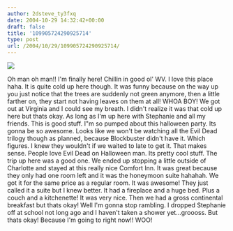 ```yaml
---
author: 2dsteve_ty3fxq
date: 2004-10-29 14:32:42+00:00
draft: false
title: '109905724290925714'
type: post
url: /2004/10/29/109905724290925714/
---
```


![](http://www.disneyanaexchange.com/Photobin/mkt-elisabetegomes.nightmarebeforechristmas.jackskellington.jpg)


Oh man oh man!! I'm finally here! Chillin in good ol' WV. I love this place haha. It is quite cold up here though. It was funny because on the way up you just notice that the trees are suddenly not green anymore, then a little farther on, they start not having leaves on them at all! WHOA BOY! We got out at Virginia and I could see my breath. I didn't realize it was that cold up here but thats okay. As long as I'm up here with Stephanie and all my friends. This is good stuff. I"m so pumped about this halloween party. Its gonna be so awesome. Looks like we won't be watching all the Evil Dead trilogy though as planned, because Blockbuster didn't have it. Which figures. I knew they wouldn't if we waited to late to get it. That makes sense. People love Evil Dead on Halloween man. Its pretty cool stuff.
The trip up here was a good one. We ended up stopping a little outside of Charlotte and stayed at this really nice Comfort Inn. It was great because they only had one room left and it was the honeymoon suite hahahah. We got it for the same price as a regular room. It was awesome! They just called it a suite but I knew better. It had a fireplace and a huge bed. Plus a couch and a kitchenette! It was very nice. Then we had a gross continental breakfast but thats okay!
Well I'm gonna stop rambling. I dropped Stephanie off at school not long ago and I haven't taken a shower yet...groooss. But thats okay! Because I'm going to right now!! WOO!

